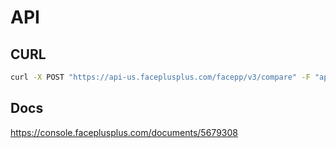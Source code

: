 # API

## CURL

```bash
curl -X POST "https://api-us.faceplusplus.com/facepp/v3/compare" -F "api_key=..." -F "api_secret=..."  -F "image_file1=@1.jpg" -F "image_file12=@2.jpg"
```

## Docs

https://console.faceplusplus.com/documents/5679308
